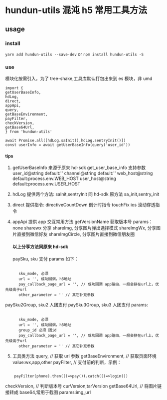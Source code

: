 # hundun-utils 混沌 h5 常用工具方法

## usage

### install

`yarn add hundun-utils --save-dev`
or
`npm install hundun-utils -S`

### use

模块化按需引入，为了 tree-shake,工具库默认打包出来到 es 模块，非 umd

```
import {
getUserBaseInfo,
hdLog,
direct,
appApi,
query,
getBaseEnvironment,
payFilter,
checkVersion,
getBase64Url,
} from 'hundun-utils'

```

```
await Promise.all([hdLog.saInit(),hdLog.sentryInit()])
const userInfo = await getUserBaseInfo(query('user_id'))
```

#### tips

1. getUserBaseInfo 来源于原来 hd-sdk get_user_base_info 支持参数
   user_id@string default:''
   channel@string default:''
   web_host@string default:process.env.WEB_HOST
   user_host@string default:process.env.USER_HOST

2. hdLog 提供两个方法: saInit,sentryInit 同 hd-sdk 原方法 sa_init,sentry_init

3. direct 提供指令: directiveCountDown 倒计时指令 touchFix ios 滚动穿透指令

4. appApi 提供 app 交互常用方法
   getVersionName 获取版本号 params：none
   sharewx 分享
   shareImg, 分享图片弹出选择模式
   shareImgWx, 分享图片直接到微信好友
   shareImgCircle, 分享图片直接到微信朋友圈
   #### 以上分享方法同原来 hd-sdk
   paySku, sku 支付 params 如下：

```

      sku_mode, 必须
      url = '', 成功回调，h5地址
      pay_callback_page_url = '', // 成功回调 app路由，一般会拼在url上，优先级高于url
      other_parameter = '' // 其它补充参数

```

paySku2Group, sku2 人团支付
paySku3Group, sku3 人团支付 params:

```

      sku_mode, 必须
      url = '', 成功回调，h5地址
      group_id 必须 团id
      pay_callback_page_url = '', // 成功回调 app路由，一般会拼在url上，优先级高于url
      other_parameter = '' // 其它补充参数

```

5. 工具类方法
   query, // 获取 url 参数
   getBaseEnvironment, // 获取页面环境 value:wx,app,other
   payFilter, // 支付前的判断，示例：

```

    payFilter(phone).then(()=>pay()).catch(()=>login())

```

checkVersion, // 判断版本号 curVersion,tarVersion
getBase64Url, // 将图片链接转成 base64,常用于截图 params:img_url

```

```
